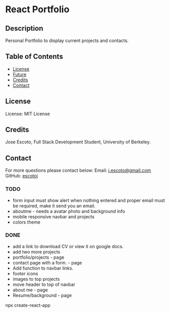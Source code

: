 # React Portfolio 

## Description

Personal Portfolio to display current projects and contacts. 

## Table of Contents

- [License](#License)
- [Future](#Future)
- [Credits](#Credits)
- [Contact](#Contact)

## License

License: MIT License

## Credits

Jose Escoto, Full Stack Development Student, University of Berkeley.

## Contact

For more questions please contact below:
Email: j.escoto@gmail.com
GitHub: [escotoj](https://github.com/escotoj)


### TODO

- form input must show alert when nothing entered and proper email must be required, make it send you an email.  
- aboutme - needs a avatar photo and background info 
- mobile responsive navbar and projects
- colors theme 

### DONE

- add a link to download CV or view it on google docs. 
- add two more projects
- portfolio/projects - page
- contact page with a form. - page 
- Add function to navbar links. 
- footer icons
- images to top projects
- move header to top of navbar
- about me - page
- Resume/background - page


npx create-react-app 